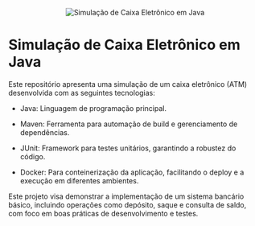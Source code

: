 <p align="center">
 <img src="https://media.giphy.com/media/VgFtTf52MvF53jM36a/giphy.gif" alt="Simulação de Caixa Eletrônico em Java"/>
</p>

# Simulação de Caixa Eletrônico em Java

Este repositório apresenta uma simulação de um caixa eletrônico (ATM) desenvolvida com as seguintes tecnologias:

- Java: Linguagem de programação principal.

- Maven: Ferramenta para automação de build e gerenciamento de dependências.

- JUnit: Framework para testes unitários, garantindo a robustez do código.

- Docker: Para conteinerização da aplicação, facilitando o deploy e a execução em diferentes ambientes.

Este projeto visa demonstrar a implementação de um sistema bancário básico, incluindo operações como depósito, saque e consulta de saldo, com foco em boas práticas de desenvolvimento e testes.
